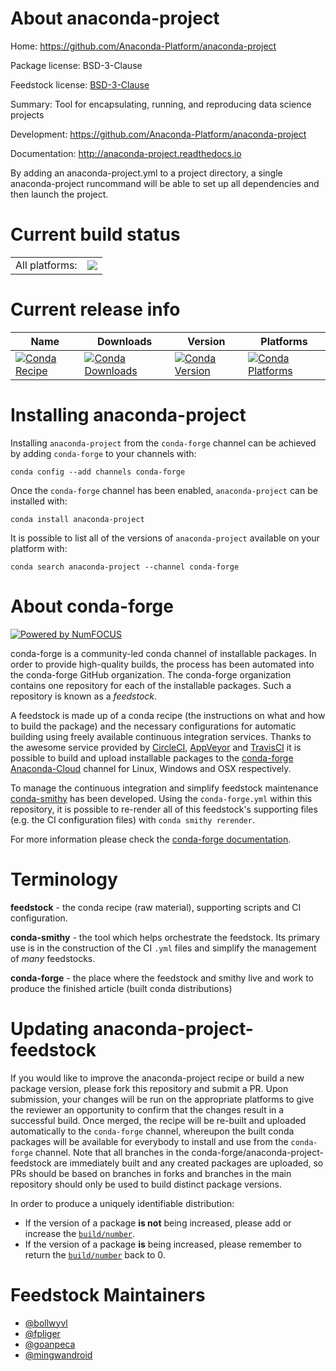 About anaconda-project
======================

Home: https://github.com/Anaconda-Platform/anaconda-project

Package license: BSD-3-Clause

Feedstock license: [BSD-3-Clause](https://github.com/conda-forge/anaconda-project-feedstock/blob/master/LICENSE.txt)

Summary: Tool for encapsulating, running, and reproducing data science projects

Development: https://github.com/Anaconda-Platform/anaconda-project

Documentation: http://anaconda-project.readthedocs.io

By adding an anaconda-project.yml to a project directory, a single
anaconda-project runcommand will be able to set up all dependencies
and then launch the project.


Current build status
====================


<table><tr><td>All platforms:</td>
    <td>
      <a href="https://dev.azure.com/conda-forge/feedstock-builds/_build/latest?definitionId=2685&branchName=master">
        <img src="https://dev.azure.com/conda-forge/feedstock-builds/_apis/build/status/anaconda-project-feedstock?branchName=master">
      </a>
    </td>
  </tr>
</table>

Current release info
====================

| Name | Downloads | Version | Platforms |
| --- | --- | --- | --- |
| [![Conda Recipe](https://img.shields.io/badge/recipe-anaconda--project-green.svg)](https://anaconda.org/conda-forge/anaconda-project) | [![Conda Downloads](https://img.shields.io/conda/dn/conda-forge/anaconda-project.svg)](https://anaconda.org/conda-forge/anaconda-project) | [![Conda Version](https://img.shields.io/conda/vn/conda-forge/anaconda-project.svg)](https://anaconda.org/conda-forge/anaconda-project) | [![Conda Platforms](https://img.shields.io/conda/pn/conda-forge/anaconda-project.svg)](https://anaconda.org/conda-forge/anaconda-project) |

Installing anaconda-project
===========================

Installing `anaconda-project` from the `conda-forge` channel can be achieved by adding `conda-forge` to your channels with:

```
conda config --add channels conda-forge
```

Once the `conda-forge` channel has been enabled, `anaconda-project` can be installed with:

```
conda install anaconda-project
```

It is possible to list all of the versions of `anaconda-project` available on your platform with:

```
conda search anaconda-project --channel conda-forge
```


About conda-forge
=================

[![Powered by NumFOCUS](https://img.shields.io/badge/powered%20by-NumFOCUS-orange.svg?style=flat&colorA=E1523D&colorB=007D8A)](http://numfocus.org)

conda-forge is a community-led conda channel of installable packages.
In order to provide high-quality builds, the process has been automated into the
conda-forge GitHub organization. The conda-forge organization contains one repository
for each of the installable packages. Such a repository is known as a *feedstock*.

A feedstock is made up of a conda recipe (the instructions on what and how to build
the package) and the necessary configurations for automatic building using freely
available continuous integration services. Thanks to the awesome service provided by
[CircleCI](https://circleci.com/), [AppVeyor](https://www.appveyor.com/)
and [TravisCI](https://travis-ci.com/) it is possible to build and upload installable
packages to the [conda-forge](https://anaconda.org/conda-forge)
[Anaconda-Cloud](https://anaconda.org/) channel for Linux, Windows and OSX respectively.

To manage the continuous integration and simplify feedstock maintenance
[conda-smithy](https://github.com/conda-forge/conda-smithy) has been developed.
Using the ``conda-forge.yml`` within this repository, it is possible to re-render all of
this feedstock's supporting files (e.g. the CI configuration files) with ``conda smithy rerender``.

For more information please check the [conda-forge documentation](https://conda-forge.org/docs/).

Terminology
===========

**feedstock** - the conda recipe (raw material), supporting scripts and CI configuration.

**conda-smithy** - the tool which helps orchestrate the feedstock.
                   Its primary use is in the construction of the CI ``.yml`` files
                   and simplify the management of *many* feedstocks.

**conda-forge** - the place where the feedstock and smithy live and work to
                  produce the finished article (built conda distributions)


Updating anaconda-project-feedstock
===================================

If you would like to improve the anaconda-project recipe or build a new
package version, please fork this repository and submit a PR. Upon submission,
your changes will be run on the appropriate platforms to give the reviewer an
opportunity to confirm that the changes result in a successful build. Once
merged, the recipe will be re-built and uploaded automatically to the
`conda-forge` channel, whereupon the built conda packages will be available for
everybody to install and use from the `conda-forge` channel.
Note that all branches in the conda-forge/anaconda-project-feedstock are
immediately built and any created packages are uploaded, so PRs should be based
on branches in forks and branches in the main repository should only be used to
build distinct package versions.

In order to produce a uniquely identifiable distribution:
 * If the version of a package **is not** being increased, please add or increase
   the [``build/number``](https://conda.io/docs/user-guide/tasks/build-packages/define-metadata.html#build-number-and-string).
 * If the version of a package **is** being increased, please remember to return
   the [``build/number``](https://conda.io/docs/user-guide/tasks/build-packages/define-metadata.html#build-number-and-string)
   back to 0.

Feedstock Maintainers
=====================

* [@bollwyvl](https://github.com/bollwyvl/)
* [@fpliger](https://github.com/fpliger/)
* [@goanpeca](https://github.com/goanpeca/)
* [@mingwandroid](https://github.com/mingwandroid/)

